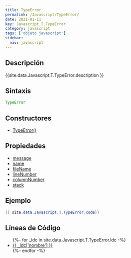 ```yaml
---
title: TypeError
permalink: /Javascript/TypeError/
date: 2021-01-11
key: Javascript.T.TypeError
category: javascript
tags: ['objeto javascript']
sidebar: 
  nav: javascript
---
```


## Descripción
{{site.data.Javascript.T.TypeError.description }}

## Sintaxis
~~~javascript
TypeError
~~~

## Constructores
* [TypeError()](/Javascript/TypeError/TypeError/)

## Propiedades
* [message](/Javascript/TypeError/message)
* [name](/Javascript/TypeError/name)
* [fileName](/Javascript/TypeError/fileName)
* [lineNumber](/Javascript/TypeError/lineNumber)
* [columnNumber](/Javascript/TypeError/columnNumber)
* [stack](/Javascript/TypeError/stack)

## Ejemplo
~~~java
{{ site.data.Javascript.T.TypeError.code}}
~~~

## Líneas de Código
<ul>
{%- for _ldc in site.data.Javascript.T.TypeError.ldc -%}
   <li>
       <a href="{{_ldc['url'] }}">{{ _ldc['nombre'] }}</a>
   </li>
{%- endfor -%}
</ul>
